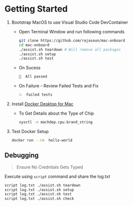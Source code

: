 # Getting Started

1. Bootstrap MacOS to use Visual Studio Code DevContainer
    * Open Terminal Window and run following commands

        ```sh
        git clone https://github.com/rajasoun/mac-onboard
        cd mac-onboard
        ./assist.sh teardown # Will remove all packages
        ./assist.sh setup
        ./assist.sh test
        ```

    * On Sucess

        ```sh
        💯  All passed
        ```

    * On Failure - Review Failed Tests and Fix

        ```sh
        💥  Failed tests
        ```

1. Install [Docker Desktop for Mac](https://docs.docker.com/desktop/mac/install/)
    * To Get Details about the Type of Chip
        ```sh
        sysctl -n machdep.cpu.brand_string
        ```

1. Test Docker Setup
    ```sh
    docker run --rm  hello-world
    ```

## Debugging

> Ensure No Credntials Gets Typed

Execute using `script` command and share the log.txt

```sh
script log.txt ./assist.sh teardown
script log.txt ./assist.sh setup
script log.txt ./assist.sh test
script log.txt ./assist.sh check
```

